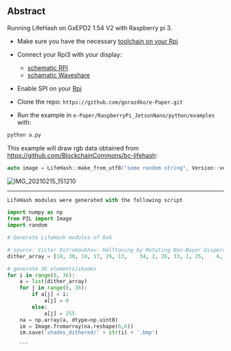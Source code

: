 ## Abstract

Running LifeHash on GxEPD2 1.54 V2 with Raspberry pi 3.


* Make sure you have the necessary [toolchain on your Rpi](https://solarianprogrammer.com/2017/12/08/raspberry-pi-raspbian-install-gcc-compile-cpp-17-programs/)

* Connect your Rpi3 with your display:
  * [schematic RPI](https://docs.microsoft.com/en-us/windows/iot-core/media/pinmappingsrpi/rp2_pinout.png)
  * [schamatic Waveshare](https://www.waveshare.com/wiki/1.54inch_e-Paper_Module)

* Enable SPI on your [Rpi](https://www.raspberrypi-spy.co.uk/2014/08/enabling-the-spi-interface-on-the-raspberry-pi/)

* Clone the repo: `https://github.com/gorazdko/e-Paper.git`

* Run the example in `e-Paper/RaspberryPi_JetsonNano/python/examples` with:


```python
python a.py
```
This example will draw rgb data obtained from https://github.com/BlockchainCommons/bc-lifehash:

```cpp
auto image = LifeHash::make_from_utf8("some random string", Version::version2, 1);
```



![IMG_20210215_151210](https://user-images.githubusercontent.com/25270775/107982982-53cb3980-6fc5-11eb-8f95-b6cec4c4d185.jpg)


----

```python
LifeHash modules were generated with the following script

import numpy as np
from PIL import Image
import random

# Generate LifeHash modules of 6x6

# source: Victor Ostromoukhov: Halftoning by Rotating Non-Bayer Dispersed Dither Arrays
dither_array = [18, 30, 14, 17, 29, 13,    34, 2, 26, 33, 1, 25,    6, 22, 10, 5, 21, 9,      16, 28, 12, 19, 31, 15,    32, 0, 24, 35, 3, 27,    4, 20, 8, 7, 23, 11  ]

# generate 36 elements/shades
for i in range(0, 36):
    a = list(dither_array)
    for j in range(0, 36):
        if a[j] < i:
            a[j] = 0
        else:
            a[j] = 255
    na = np.array(a, dtype=np.uint8)
    im = Image.fromarray(na.reshape(6,6))
    im.save('shades_dithered/' + str(i) + '.bmp')
    
    ```
